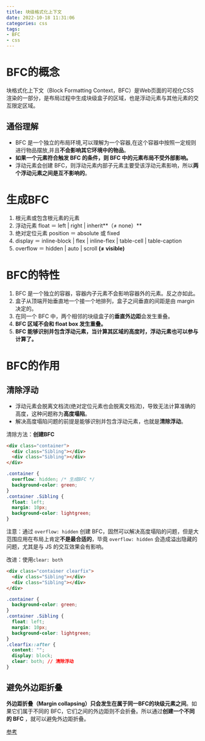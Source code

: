 ```yaml
---
title: 块级格式化上下文
date: 2022-10-18 11:31:06
categories: css
tags:
- BFC
- css
---
```


# BFC的概念

块格式化上下文（Block Formatting Context，BFC）是Web页面的可视化CSS渲染的一部分，是布局过程中生成块级盒子的区域，也是浮动元素与其他元素的交互限定区域。

## 通俗理解

- BFC 是一个独立的布局环境,可以理解为一个容器,在这个容器中按照一定规则进行物品摆放,并且**不会影响其它环境中的物品**。
- **如果一个元素符合触发 BFC 的条件，则 BFC 中的元素布局不受外部影响。**
- 浮动元素会创建 BFC，则浮动元素内部子元素主要受该浮动元素影响，所以**两个浮动元素之间是互不影响的**。

# 生成BFC

1. 根元素或包含根元素的元素
2. 浮动元素 float ＝ left | right | inherit**（≠ none）**
3. 绝对定位元素 position ＝ absolute 或 fixed
4. display ＝ inline-block | flex | inline-flex | table-cell | table-caption
5. overflow ＝ hidden | auto | scroll **(≠ visible)**

# BFC的特性

1. BFC 是一个独立的容器，容器内子元素不会影响容器外的元素。反之亦如此。
2. 盒子从顶端开始垂直地一个接一个地排列，盒子之间垂直的间距是由 margin 决定的。
3. 在同一个 BFC 中，两个相邻的块级盒子的**垂直外边距**会发生重叠。
4. **BFC 区域不会和 float box 发生重叠。**
5. **BFC 能够识别并包含浮动元素，当计算其区域的高度时，浮动元素也可以参与计算了。**

# BFC的作用

## 清除浮动

- 浮动元素会脱离文档流(绝对定位元素也会脱离文档流)，导致无法计算准确的高度，这种问题称为**高度塌陷**。
- 解决高度塌陷问题的前提是能够识别并包含浮动元素，也就是**清除浮动**。

清除方法：**创建BFC**

```html
<div class="container">
  <div class="Sibling"></div>
  <div class="Sibling"></div>
</div>
```

```css
.container { 
  overflow: hidden; /* 生成BFC */
  background-color: green; 
} 
.container .Sibling { 
  float: left; 
  margin: 10px;
  background-color: lightgreen;  
}
```

注意：通过 `overflow: hidden` 创建 BFC，固然可以解决高度塌陷的问题，但是大范围应用在布局上肯定**不是最合适的**，毕竟 `overflow: hidden` 会造成溢出隐藏的问题，尤其是与 JS 的交互效果会有影响。

改进：使用`clear: both`

```html
<div class="container clearfix">
  <div class="Sibling"></div>
  <div class="Sibling"></div>
</div>
```

```css
.container { 
  background-color: green; 
} 
.container .Sibling { 
  float: left; 
  margin: 10px;
  background-color: lightgreen;  
}
.clearfix::after {
  content: "";
  display: block;
  clear: both; // 清除浮动
}
```

## 避免外边距折叠

**外边距折叠（Margin collapsing）只会发生在属于同一BFC的块级元素之间**。如果它们属于不同的 BFC，它们之间的外边距则不会折叠。所以通过**创建一个不同的 BFC** ，就可以避免外边距折叠。



[参考](https://segmentfault.com/a/1190000013647777)

